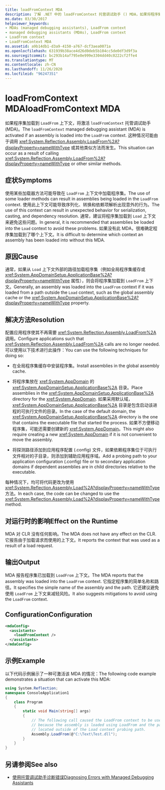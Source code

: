 ```yaml
---
title: loadFromContext MDA
description: 了解 .NET 中的 loadFromContext 托管调试助手 () MDA，如果将程序集加载到 LoadFrom 上下文，则会激活该助手。
ms.date: 03/30/2017
helpviewer_keywords:
- MDAs (managed debugging assistants), LoadFrom context
- managed debugging assistants (MDAs), LoadFrom context
- LoadFrom context
- LoadFromContext MDA
ms.assetid: a9b14db1-d3a9-4150-a767-dcf3aea0071a
ms.openlocfilehash: 631939b38ace4d26d0deb5b104cc5de0df3d9f3a
ms.sourcegitcommit: bc293b14af795e0e999e3304dd40c0222cf2ffe4
ms.translationtype: MT
ms.contentlocale: zh-CN
ms.lasthandoff: 11/26/2020
ms.locfileid: "96247351"
---
```

# <a name="loadfromcontext-mda"></a><span data-ttu-id="3d3d2-103">loadFromContext MDA</span><span class="sxs-lookup"><span data-stu-id="3d3d2-103">loadFromContext MDA</span></span>

<span data-ttu-id="3d3d2-104">如果程序集加载到 `LoadFrom` 上下文，将激活 `loadFromContext` 托管调试助手 (MDA)。</span><span class="sxs-lookup"><span data-stu-id="3d3d2-104">The `loadFromContext` managed debugging assistant (MDA) is activated if an assembly is loaded into the `LoadFrom` context.</span></span> <span data-ttu-id="3d3d2-105">这种情况可能由于调用 <xref:System.Reflection.Assembly.LoadFrom%2A?displayProperty=nameWithType> 或其他类似方法而发生。</span><span class="sxs-lookup"><span data-stu-id="3d3d2-105">This situation can occur as a result of calling <xref:System.Reflection.Assembly.LoadFrom%2A?displayProperty=nameWithType> or other similar methods.</span></span>  
  
## <a name="symptoms"></a><span data-ttu-id="3d3d2-106">症状</span><span class="sxs-lookup"><span data-stu-id="3d3d2-106">Symptoms</span></span>  

 <span data-ttu-id="3d3d2-107">使用某些加载器方法可能导致在 `LoadFrom` 上下文中加载程序集。</span><span class="sxs-lookup"><span data-stu-id="3d3d2-107">The use of some loader methods can result in assemblies being loaded in the `LoadFrom` context.</span></span> <span data-ttu-id="3d3d2-108">使用此上下文可能导致序列化、转换和依赖项解析出现意外的行为。</span><span class="sxs-lookup"><span data-stu-id="3d3d2-108">The use of this context can result in unexpected behavior for serialization, casting, and dependency resolution.</span></span> <span data-ttu-id="3d3d2-109">通常，建议将程序集加载到 `Load` 上下文来避免这些问题。</span><span class="sxs-lookup"><span data-stu-id="3d3d2-109">In general, it is recommended that assemblies be loaded into the `Load` context to avoid these problems.</span></span> <span data-ttu-id="3d3d2-110">如果没有此 MDA，很难确定程序集加载到了哪个上下文。</span><span class="sxs-lookup"><span data-stu-id="3d3d2-110">It is difficult to determine which context an assembly has been loaded into without this MDA.</span></span>  
  
## <a name="cause"></a><span data-ttu-id="3d3d2-111">原因</span><span class="sxs-lookup"><span data-stu-id="3d3d2-111">Cause</span></span>  

 <span data-ttu-id="3d3d2-112">通常，如果从 `Load` 上下文外部的路径加载程序集（例如全局程序集缓存或 <xref:System.AppDomainSetup.ApplicationBase%2A?displayProperty=nameWithType> 属性），则会将程序集加载到 `LoadFrom` 上下文。</span><span class="sxs-lookup"><span data-stu-id="3d3d2-112">Generally, an assembly was loaded into the `LoadFrom` context if it was loaded from a path outside the `Load` context, such as the global assembly cache or the <xref:System.AppDomainSetup.ApplicationBase%2A?displayProperty=nameWithType> property.</span></span>  
  
## <a name="resolution"></a><span data-ttu-id="3d3d2-113">解决方法</span><span class="sxs-lookup"><span data-stu-id="3d3d2-113">Resolution</span></span>  

 <span data-ttu-id="3d3d2-114">配置应用程序使其不再需要 <xref:System.Reflection.Assembly.LoadFrom%2A> 调用。</span><span class="sxs-lookup"><span data-stu-id="3d3d2-114">Configure applications such that <xref:System.Reflection.Assembly.LoadFrom%2A> calls are no longer needed.</span></span> <span data-ttu-id="3d3d2-115">可以使用以下技术进行此操作：</span><span class="sxs-lookup"><span data-stu-id="3d3d2-115">You can use the following techniques for doing so:</span></span>  
  
- <span data-ttu-id="3d3d2-116">在全局程序集缓存中安装程序集。</span><span class="sxs-lookup"><span data-stu-id="3d3d2-116">Install assemblies in the global assembly cache.</span></span>  
  
- <span data-ttu-id="3d3d2-117">将程序集放在 <xref:System.AppDomain> 的 <xref:System.AppDomainSetup.ApplicationBase%2A> 目录。</span><span class="sxs-lookup"><span data-stu-id="3d3d2-117">Place assemblies in the <xref:System.AppDomainSetup.ApplicationBase%2A> directory for the <xref:System.AppDomain>.</span></span> <span data-ttu-id="3d3d2-118">如果采用默认域，<xref:System.AppDomainSetup.ApplicationBase%2A> 目录是包含启动该进程的可执行文件的目录。</span><span class="sxs-lookup"><span data-stu-id="3d3d2-118">In the case of the default domain, the <xref:System.AppDomainSetup.ApplicationBase%2A> directory is the one that contains the executable file that started the process.</span></span> <span data-ttu-id="3d3d2-119">如果不方便移动程序集，可能还需要创建新的 <xref:System.AppDomain>。</span><span class="sxs-lookup"><span data-stu-id="3d3d2-119">This might also require creating a new <xref:System.AppDomain> if it is not convenient to move the assembly.</span></span>  
  
- <span data-ttu-id="3d3d2-120">将探测路径添加到应用程序配置 (.config) 文件，如果依赖程序集位于可执行文件相对的子目录，则添加到辅助应用程序域。</span><span class="sxs-lookup"><span data-stu-id="3d3d2-120">Add a probing path to your application configuration (.config) file or to secondary  application domains if dependent assemblies are in child directories relative to the executable.</span></span>  
  
 <span data-ttu-id="3d3d2-121">每种情况下，均可将代码更改为使用 <xref:System.Reflection.Assembly.Load%2A?displayProperty=nameWithType> 方法。</span><span class="sxs-lookup"><span data-stu-id="3d3d2-121">In each case, the code can be changed to use the <xref:System.Reflection.Assembly.Load%2A?displayProperty=nameWithType> method.</span></span>  
  
## <a name="effect-on-the-runtime"></a><span data-ttu-id="3d3d2-122">对运行时的影响</span><span class="sxs-lookup"><span data-stu-id="3d3d2-122">Effect on the Runtime</span></span>  

 <span data-ttu-id="3d3d2-123">MDA 对 CLR 没有任何影响。</span><span class="sxs-lookup"><span data-stu-id="3d3d2-123">The MDA does not have any effect on the CLR.</span></span> <span data-ttu-id="3d3d2-124">它报告由于加载请求而使用的上下文。</span><span class="sxs-lookup"><span data-stu-id="3d3d2-124">It reports the context that was used as a result of a load request.</span></span>  
  
## <a name="output"></a><span data-ttu-id="3d3d2-125">输出</span><span class="sxs-lookup"><span data-stu-id="3d3d2-125">Output</span></span>  

 <span data-ttu-id="3d3d2-126">MDA 报告程序集已加载到 `LoadFrom` 上下文。</span><span class="sxs-lookup"><span data-stu-id="3d3d2-126">The MDA reports that the assembly was loaded into the `LoadFrom` context.</span></span> <span data-ttu-id="3d3d2-127">它指定程序集的简单名称和路径。</span><span class="sxs-lookup"><span data-stu-id="3d3d2-127">It specifies the simple name of the assembly and the path.</span></span> <span data-ttu-id="3d3d2-128">它还建议避免使用 `LoadFrom` 上下文来减轻风险。</span><span class="sxs-lookup"><span data-stu-id="3d3d2-128">It also suggests mitigations to avoid using the `LoadFrom` context.</span></span>  
  
## <a name="configuration"></a><span data-ttu-id="3d3d2-129">Configuration</span><span class="sxs-lookup"><span data-stu-id="3d3d2-129">Configuration</span></span>  
  
```xml  
<mdaConfig>  
  <assistants>  
    <loadFromContext />  
  </assistants>  
</mdaConfig>  
```  
  
## <a name="example"></a><span data-ttu-id="3d3d2-130">示例</span><span class="sxs-lookup"><span data-stu-id="3d3d2-130">Example</span></span>  

 <span data-ttu-id="3d3d2-131">以下代码示例展示了一种可激活该 MDA 的情况：</span><span class="sxs-lookup"><span data-stu-id="3d3d2-131">The following code example demonstrates a situation that can activate this MDA:</span></span>  
  
```csharp
using System.Reflection;  
namespace ConsoleApplication1  
{  
    class Program  
    {  
        static void Main(string[] args)  
        {  
            // The following call caused the LoadFrom context to be used  
            // because the assembly is loaded using LoadFrom and the path is
            // located outside of the Load context probing path.
            Assembly.LoadFrom(@"C:\Text\Test.dll");  
        }  
    }  
}  
```  
  
## <a name="see-also"></a><span data-ttu-id="3d3d2-132">另请参阅</span><span class="sxs-lookup"><span data-stu-id="3d3d2-132">See also</span></span>

- [<span data-ttu-id="3d3d2-133">使用托管调试助手诊断错误</span><span class="sxs-lookup"><span data-stu-id="3d3d2-133">Diagnosing Errors with Managed Debugging Assistants</span></span>](diagnosing-errors-with-managed-debugging-assistants.md)
